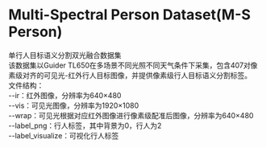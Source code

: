# Multi-Spectral Person Dataset(M-S Person)
单行人目标语义分割双光融合数据集  
该数据集以Guider TL650在多场景不同光照不同天气条件下采集，包含407对像素级对齐的可见光-红外行人目标图像，并提供像素级行人目标语义分割标签。  
文件结构：  
--ir：红外图像，分辨率为640×480  
--vis：可见光图像，分辨率为1920×1080  
--wrap：可见光根据对应红外图像进行像素级配准后图像，分辨率为640×480  
--label_png：行人标签，其中背景为0，行人为2  
--label_visualize：可视化行人标签  


